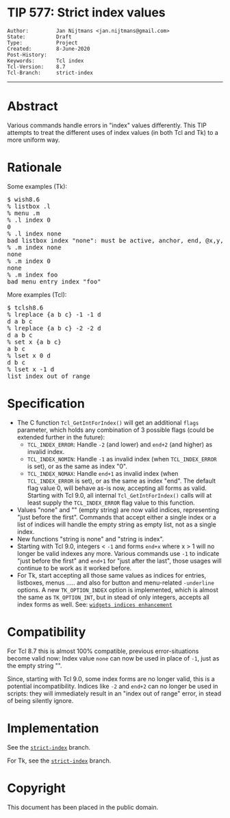 # TIP 577: Strict index values
	Author:         Jan Nijtmans <jan.nijtmans@gmail.com>
	State:          Draft
	Type:           Project
	Created:        8-June-2020
	Post-History:   
	Keywords:       Tcl index
	Tcl-Version:    8.7
	Tcl-Branch:     strict-index
-----

# Abstract

Various commands handle errors in "index" values differently. This TIP attempts to treat the different
uses of index values (in both Tcl and Tk) to a more uniform way.

# Rationale

Some examples (Tk):
<pre>
$ wish8.6
% listbox .l
% menu .m
% .l index 0
0
% .l index none
bad listbox index "none": must be active, anchor, end, @x,y, or a number
% .m index none
none
% .m index 0
none
% .m index foo
bad menu entry index "foo"
</pre>

More examples (Tcl):
<pre>
$ tclsh8.6
% lreplace {a b c} -1 -1 d
d a b c
% lreplace {a b c} -2 -2 d
d a b c
% set x {a b c}
a b c
% lset x 0 d
d b c
% lset x -1 d
list index out of range
</pre>

# Specification

  * The C function `Tcl_GetIntForIndex()` will get an additional `flags` parameter, which holds any combination of
    3 possible flags (could be extended further in the future):
      - `TCL_INDEX_ERROR`: Handle `-2` (and lower) and `end+2` (and higher) as invalid index.
      - `TCL_INDEX_NOMIN`: Handle `-1` as invalid index (when `TCL_INDEX_ERROR` is set), or as the same as index "0".
      - `TCL_INDEX_NOMAX`: Handle `end+1` as invalid index (when `TCL_INDEX_ERROR` is set), or as the same as index "end".
    The default flag value 0, will behave as-is now, accepting all forms as valid. Starting with Tcl 9.0,
    all internal `Tcl_GetIntForIndex()` calls will at least supply the `TCL_INDEX_ERROR` flag value
    to this function.
  * Values "none" and "" (empty string) are now valid indices, representing "just before the first".
    Commands that accept either a single index or a list of indices will handle the empty string as empty list,
    not as a single index.
  * New functions "string is none" and "string is index". 
  * Starting with Tcl 9.0, integers < `-1` and forms `end+x` where x > 1 will no longer be valid indexes any more.
    Various commands use `-1` to indicate "just before the first" and `end+1` for "just after the last",
    those usages will continue to be work as it worked before.
  * For Tk, start accepting all those same values as indices for entries, listboxes, menus .....
    and also for button and menu-related `-underline` options. A new `TK_OPTION_INDEX` option is implemented,
    which is almost the same as `TK_OPTION_INT`, but in stead of only integers, accepts all index forms as well. 
    See:  [`widgets indices enhancement`](https://core.tcl-lang.org/tk/tktview?name=1ef1ae2177)

# Compatibility

For Tcl 8.7 this is almost 100% compatible, previous error-situations become valid now:
Index value `none` can now be used in place of `-1`, just as the empty string "".

Since, starting with Tcl 9.0, some index forms are no longer valid, this is a potential
incompatibility. Indices like `-2` and `end+2` can no longer be used in scripts: they
will immediately result in an "index out of range" error, in stead of being silently ignore.

# Implementation

See the [`strict-index`](https://core.tcl-lang.org/tcl/timeline?r=strict-index) branch.

For Tk, see the [`strict-index`](https://core.tcl-lang.org/tk/timeline?r=strict-index) branch.

# Copyright

This document has been placed in the public domain.

